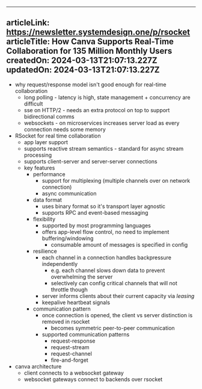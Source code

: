 -----------------------
articleLink: https://newsletter.systemdesign.one/p/rsocket
articleTitle: How Canva Supports Real-Time Collaboration for 135 Million Monthly Users
createdOn: 2024-03-13T21:07:13.227Z
updatedOn: 2024-03-13T21:07:13.227Z
-----------------------

- why request/response model isn't good enough for real-time collaboration
  - long polling - latency is high, state management + concurrency are difficult
  - sse on HTTP/2 - needs an extra protocol on top to support bidirectional comms
  - websockets - on microservices increases server load as every connection needs some memory
- RSocket for real time collaboration
  - app layer support
  - supports reactive stream semantics - standard for async stream processing
  - supports client-server and server-server connections
  - key features
    - performance
      - support for multiplexing (multiple channels over on network connection)
      - async communication
    - data format
      - uses binary format so it's transport layer agnostic
      - supports RPC and event-based messaging
    - flexibility
      - supported by most programming languages
      - offers app-level flow control, no need to implement buffering/windowing
        - consumable amount of messages is specified in config
    - resilience
      - each channel in a connection handles backpressure independently
        - e.g. each channel slows down data to prevent overwhelming the server
        - selectively can config critical channels that will not throttle though
      - server informs clients about their current capacity via _leasing_
      - keepalive heartbeat signals
    - communication pattern
      - once connection is opened, the client vs server distinction is removed in rsocket
        - becomes symmetric peer-to-peer communication
      - supported communication patterns
        - request-response
        - request-stream
        - request-channel
        - fire-and-forget
- canva architecture
  - client connects to a websocket gateway
  - websocket gateways connect to backends over rsocket






